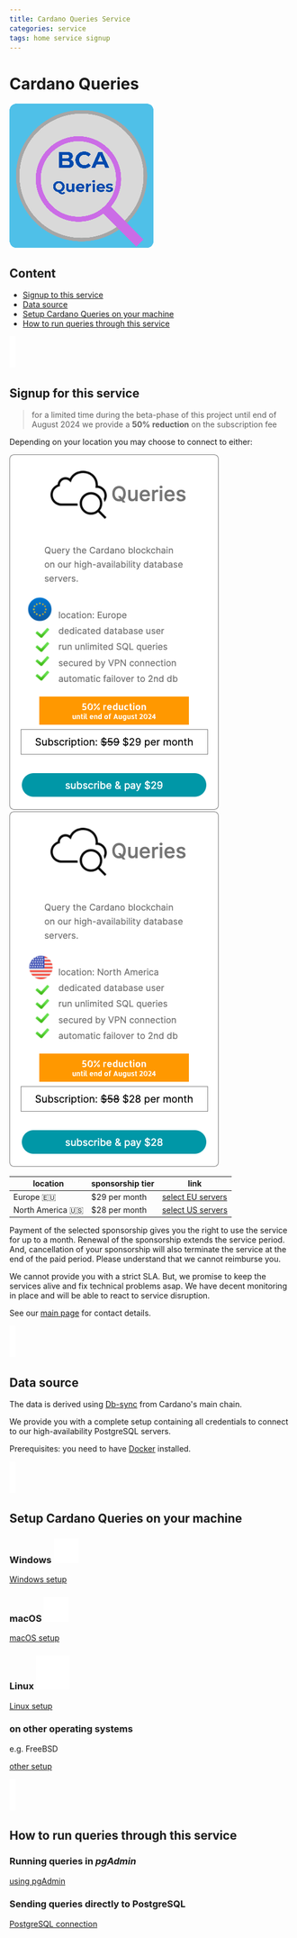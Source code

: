 ```yaml
---
title: Cardano Queries Service
categories: service
tags: home service signup
---
```


# Cardano Queries

![Cardano Queries icon](images/BCA_Queries_256x256.png)

## Content

- [Signup to this service](#signup-for-this-service)
- [Data source](#data-source)
- [Setup Cardano Queries on your machine](#setup-cardano-queries-on-your-machine)
- [How to run queries through this service](#how-to-run-queries-through-this-service)

![   ](images/vspace.png)

## Signup for this service

> for a limited time during the beta-phase of this project until end of August 2024 we provide a **50% reduction** on the subscription fee

Depending on your location you may choose to connect to either:

[![Banner Cardano Queries EU](images/BCA%20Queries%20banner%20EU.png)](https://github.com/sponsors/Blockchain-Data-Analytics/sponsorships?pay_prorated=true&tier_id=406906)
[![Banner Cardano Queries US](images/BCA%20Queries%20banner%20US.png)](https://github.com/sponsors/Blockchain-Data-Analytics/sponsorships?pay_prorated=true&tier_id=406907)

| location | sponsorship tier | link |
|----|----|----|
| Europe 🇪🇺 |  $29 per month  | [select EU servers](https://github.com/sponsors/Blockchain-Data-Analytics/sponsorships?pay_prorated=true&tier_id=406906) |
| North America 🇺🇸  | $28 per month | [select US servers](https://github.com/sponsors/Blockchain-Data-Analytics/sponsorships?pay_prorated=true&tier_id=406907) |

Payment of the selected sponsorship gives you the right to use the service for up to a month. Renewal of the sponsorship extends the service period. And, cancellation of your sponsorship will also terminate the service at the end of the paid period. Please understand that we cannot reimburse you.

We cannot provide you with a strict SLA. But, we promise to keep the services alive and fix technical problems asap. We have decent monitoring in place and will be able to react to service disruption.

See our [main page](https://github.com/Blockchain-Data-Analytics) for contact details.

![   ](images/vspace.png)

## Data source

The data is derived using [Db-sync](https://github.com/IntersectMBO/cardano-db-sync) from Cardano's main chain.

We provide you with a complete setup containing all credentials to connect to our high-availability PostgreSQL servers.

Prerequisites: you need to have [Docker](https://www.docker.com/products/docker-desktop/) installed.

![   ](images/vspace.png)

## Setup Cardano Queries on your machine

### Windows ![Windows](images/win.png)

[Windows setup](01_setup_win.md)

### macOS ![macOS](images/mac.png)

[macOS setup](02_setup_mac.md)

### Linux ![Linux](images/linux.png)

[Linux setup](03_setup_linux.md)

### on other operating systems

e.g. FreeBSD

[other setup](04_setup_other.md)

![   ](images/vspace.png)

## How to run queries through this service

### Running queries in _pgAdmin_

[using pgAdmin](10_use_pgadmin.md)

### Sending queries directly to PostgreSQL

[PostgreSQL connection](20_direct_pg.md)
